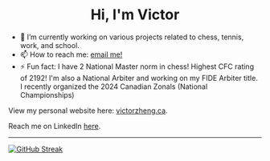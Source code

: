 <h1 align="center"> Hi, I'm Victor  </h1>


- 🔭 I’m currently working on various projects related to chess, tennis, work, and school.
- 📫 How to reach me: [email me!](mailto:hello@victorzheng.ca) 
- ⚡ Fun fact: I have 2 National Master norm in chess! Highest CFC rating of 2192! I'm also a National Arbiter and working on my FIDE Arbiter title. I recently organized the 2024 Canadian Zonals (National Championships)

View my personal website here: [victorzheng.ca](https://victorzheng.ca/). 

Reach me on LinkedIn [here](https://www.linkedin.com/in/victor-zheng1/). 

---

[![GitHub Streak](https://streak-stats.demolab.com/?user=victor-zheng-codes&theme=dark)](https://git.io/streak-stats)
